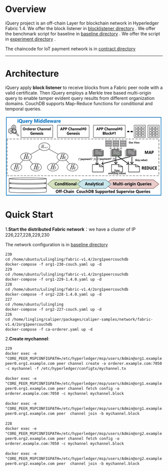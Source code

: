 # Overview

iQuery project is an off-chain Layer for blockchain network in Hyperledger Fabric 1.4. We offer the block listener in [blocklistener  directory](/blocklistner) . We offer the benchmark script for baseline in [baseline directory](/baseline) . We offer the script in [experiment directory](/experiment ) . 

The chaincode for IoT payment network is in [contract directory](/blocklistner/src/contract/fabric/edu) 

---

# Architecture

iQuery apply **block listener** to receive blocks from a Fabric peer node with a valid certificate. Then iQuery employs a Merkle tree based multi-origin query to enable tamper evident query results from different organization domains. CouchDB supports Map-Reduce functions for conditional and temporal queries.

![image](</picture/architecture.GIF>)



# Quick Start

1.**Start the distributed Fabric network**：we have a cluster of IP 226,227,228,229,230

The network configuration is in [baseline directory](/baseline) 

```shell
230
cd /home/ubuntu/Lulingling/fabric-v1.4/2org1peercouchdb
docker-compose -f org1-230-couch.yaml up -d
229
cd /home/ubuntu/lulingling/fabric-v1.4/2org1peercouchdb
docker-compose -f org1-229-1.4.0.yaml up -d
228
cd /home/ubuntu/Lulingling/fabric-v1.4/2org1peercouchdb
docker-compose -f org2-228-1.4.0.yaml up -d
227 
cd /home/ubuntu/lulingling
docker-compose -f org2-227-couch.yaml up -d
226
cd /home/lingling/caliper/packages/caliper-samples/network/fabric-v1.4/2org1peercouchdb
docker-compose -f ca-orderer.yaml up -d

```

2.**Create mychannel**:

```shell
229
docker exec -e "CORE_PEER_MSPCONFIGPATH=/etc/hyperledger/msp/users/Admin@org1.example.com/msp" peer0.org1.example.com peer channel create -o orderer.example.com:7050 -c mychannel -f /etc/hyperledger/configtx/mychannel.tx

docker exec -e "CORE_PEER_MSPCONFIGPATH=/etc/hyperledger/msp/users/Admin@org1.example.com/msp" peer0.org1.example.com peer channel fetch config -o orderer.example.com:7050 -c mychannel mychannel.block

docker exec -e "CORE_PEER_MSPCONFIGPATH=/etc/hyperledger/msp/users/Admin@org1.example.com/msp" peer0.org1.example.com peer  channel join -b mychannel.block

228
docker exec -e "CORE_PEER_MSPCONFIGPATH=/etc/hyperledger/msp/users/Admin@org2.example.com/msp" peer0.org2.example.com peer channel fetch config -o orderer.example.com:7050 -c mychannel mychannel.block

docker exec -e "CORE_PEER_MSPCONFIGPATH=/etc/hyperledger/msp/users/Admin@org2.example.com/msp" peer0.org2.example.com peer  channel join -b mychannel.block
```
